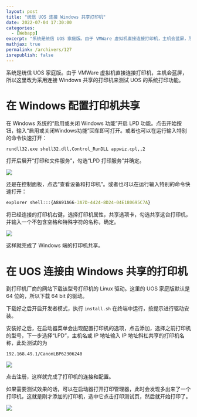 ```yaml
---
layout: post
title: "统信 UOS 连接 Windows 共享打印机"
date: 2022-07-04 17:30:00
categories: 
  - [Webapp]
excerpt: "系统是统信 UOS 家庭版。由于 VMWare 虚拟机直接连接打印机，主机会蓝屏，所以这里改为采用连接 Windows 共享的打印机来测试 UOS 的系统打印功能。"
mathjax: true
permalink: /archivers/127
isrepublish: false
---
```


系统是统信 UOS 家庭版。由于 VMWare 虚拟机直接连接打印机，主机会蓝屏，所以这里改为采用连接 Windows 共享的打印机来测试 UOS 的系统打印功能。

# 在 Windows 配置打印机共享

在 Windows 系统的“启用或关闭 Windows 功能”开启 LPD 功能。点击开始按钮，输入“启用或关闭Windows功能”回车即可打开。或者也可以在运行输入特别的命令快速打开：

```bat
rundll32.exe shell32.dll,Control_RunDLL appwiz.cpl,,2
```

打开后展开“打印和文件服务”，勾选“LPD 打印服务”并确定。

![](https://img-blog.csdnimg.cn/fa50a9881365472e8cfc876c0c75bff4.png)

还是在控制面板，点选“查看设备和打印机”。或者也可以在运行输入特别的命令快速打开：

```bat
explorer shell:::{A8A91A66-3A7D-4424-8D24-04E180695C7A}
```

将已经连接的打印机右键，选择打印机属性，共享选项卡，勾选共享这台打印机，并输入一个不包含空格和特殊字符的名称，确定。

![](https://img-blog.csdnimg.cn/ce71937fdf594be58e46624984506dc1.png)

这样就完成了 Windows 端的打印机共享。

# 在 UOS 连接由 Windows 共享的打印机

到打印机厂商的网站下载该型号打印机的 Linux 驱动。这里的 UOS 家庭版默认是 64 位的，所以下载 64 bit 的驱动。

下载好之后开启开发者模式，执行 ```install.sh``` 在终端中运行，按提示进行驱动安装。

安装好之后，在启动器菜单会出现配置打印机的选项，点击添加，选择之前打印机的型号，下一步选择“LPD”，主机名或 IP 地址输入 IP 地址斜杠共享的打印机名称，此处测试的为

```
192.168.49.1/CanonLBP62306240
```

![](https://img-blog.csdnimg.cn/572e4e1178a448649ed1c8fc0082d435.png)

点击注册，这样就完成了打印机的连接和配置。

如果需要测试效果的话，可以在启动器打开打印管理器，此时会发现多出来了一个打印机，这就是刚才添加的打印机，选中它点击打印测试页，然后就开始打印了。

![](https://img-blog.csdnimg.cn/ab238525f8984600a00587c55b1d288f.png)